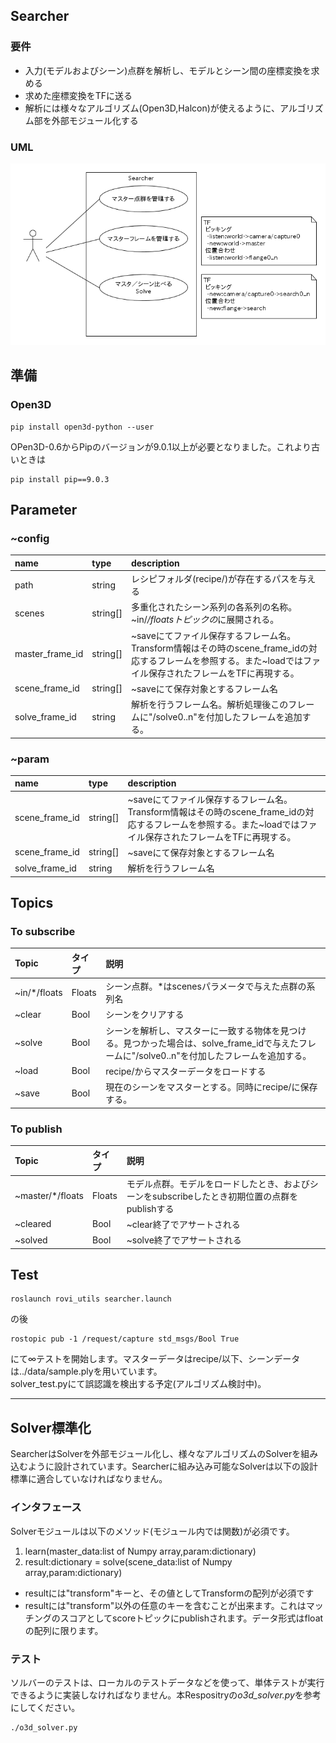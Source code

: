 ## Searcher

### 要件
- 入力(モデルおよびシーン)点群を解析し、モデルとシーン間の座標変換を求める
- 求めた座標変換をTFに送る
- 解析には様々なアルゴリズム(Open3D,Halcon)が使えるように、アルゴリズム部を外部モジュール化する

### UML
![ユースケース図](uml/usecase.png)

## 準備
### Open3D
~~~
pip install open3d-python --user
~~~
OPen3D-0.6からPipのバージョンが9.0.1以上が必要となりました。これより古いときは
~~~
pip install pip==9.0.3
~~~

## Parameter
### ~config

|name|type|description|
|:----|:----|:----|
|path|string|レシピフォルダ(recipe/)が存在するパスを与える|
|scenes|string[]|多重化されたシーン系列の各系列の名称。~in/*/floatsトピックの*に展開される。|
|master_frame_id|string[]|~saveにてファイル保存するフレーム名。Transform情報はその時のscene_frame_idの対応するフレームを参照する。また~loadではファイル保存されたフレームをTFに再現する。|
|scene_frame_id|string[]|~saveにて保存対象とするフレーム名|
|solve_frame_id|string|解析を行うフレーム名。解析処理後このフレームに"/solve0..n"を付加したフレームを追加する。|

### ~param  
|name|type|description|
|:----|:----|:----|
|scene_frame_id|string[]|~saveにてファイル保存するフレーム名。Transform情報はその時のscene_frame_idの対応するフレームを参照する。また~loadではファイル保存されたフレームをTFに再現する。|
|scene_frame_id|string[]|~saveにて保存対象とするフレーム名|
|solve_frame_id|string|解析を行うフレーム名|

## Topics
### To subscribe

|Topic|タイプ|説明|
|:----|:----|:----|
|~in/*/floats|Floats|シーン点群。*はscenesパラメータで与えた点群の系列名|
|~clear|Bool|シーンをクリアする|
|~solve|Bool|シーンを解析し、マスターに一致する物体を見つける。見つかった場合は、solve_frame_idで与えたフレームに"/solve0..n"を付加したフレームを追加する。|
|~load|Bool|recipe/からマスターデータをロードする|
|~save|Bool|現在のシーンをマスターとする。同時にrecipe/に保存する。|

### To publish

|Topic|タイプ|説明|
|:----|:----|:----|
|~master/*/floats|Floats|モデル点群。モデルをロードしたとき、およびシーンをsubscribeしたとき初期位置の点群をpublishする|
|~cleared|Bool|~clear終了でアサートされる|
|~solved|Bool|~solve終了でアサートされる|

## Test
~~~
roslaunch rovi_utils searcher.launch
~~~
の後
~~~
rostopic pub -1 /request/capture std_msgs/Bool True
~~~
にて∞テストを開始します。マスターデータはrecipe/以下、シーンデータは../data/sample.plyを用いています。  
solver_test.pyにて誤認識を検出する予定(アルゴリズム検討中)。

----
## Solver標準化  
SearcherはSolverを外部モジュール化し、様々なアルゴリズムのSolverを組み込むように設計されています。Searcherに組み込み可能なSolverは以下の設計標準に適合していなければなりません。
### インタフェース  
Solverモジュールは以下のメソッド(モジュール内では関数)が必須です。
1. learn(master_data:list of Numpy array,param:dictionary)
2. result:dictionary = solve(scene_data:list of Numpy array,param:dictionary)  
 - resultには"transform"キーと、その値としてTransformの配列が必須です
 - resultには"transform"以外の任意のキーを含むことが出来ます。これはマッチングのスコアとしてscoreトピックにpublishされます。データ形式はfloatの配列に限ります。

### テスト  
ソルバーのテストは、ローカルのテストデータなどを使って、単体テストが実行できるように実装しなければなりません。本Respositryの*o3d_solver.py*を参考にしてください。
~~~
./o3d_solver.py
~~~
